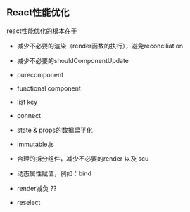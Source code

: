 ## React性能优化

react性能优化的根本在于

- 减少不必要的渲染（render函数的执行），避免reconciliation
- 减少不必要的shouldComponentUpdate


- purecomponent
- functional component
- list key
- connect
- state & props的数据扁平化
- immutable.js
- 合理的拆分组件，减少不必要的render 以及 scu
- 动态属性赋值，例如：bind
- render减负 ??
- reselect
